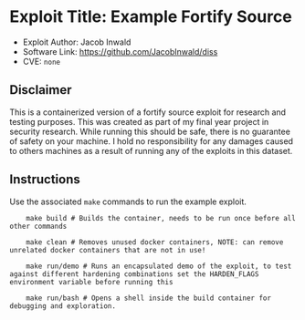 # Exploit Title: Example Fortify Source

- Exploit Author: Jacob Inwald
- Software Link: <https://github.com/JacobInwald/diss>
- CVE: `none`

## Disclaimer

This is a containerized version of a fortify source exploit for research and testing purposes. This was created as part of my final year project in security research. While running this should be safe, there is no guarantee of safety on your machine. I hold no responsibility for any damages caused to others machines as a result of running any of the exploits in this dataset.

## Instructions

Use the associated `make` commands to run the example exploit.

```
    make build # Builds the container, needs to be run once before all other commands 

    make clean # Removes unused docker containers, NOTE: can remove unrelated docker containers that are not in use!

    make run/demo # Runs an encapsulated demo of the exploit, to test against different hardening combinations set the HARDEN_FLAGS environment variable before running this 

    make run/bash # Opens a shell inside the build container for debugging and exploration. 
```
